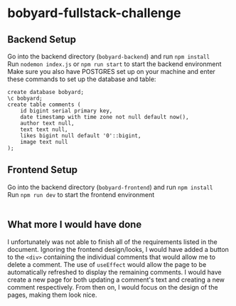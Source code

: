 # bobyard-fullstack-challenge

## Backend Setup
Go into the backend directory (`bobyard-backend`) and run `npm install` <br>
Run `nodemon index.js` or `npm run start` to start the backend environment <br>
Make sure you also have POSTGRES set up on your machine and enter these commands to set up the database and table:
```
create database bobyard;
\c bobyard;
create table comments (
    id bigint serial primary key,
    date timestamp with time zone not null default now(),
    author text null,
    text text null,
    likes bigint null default '0'::bigint,
    image text null
);
```

## Frontend Setup
Go into the backend directory (`bobyard-frontend`) and run `npm install` <br>
Run `npm run dev` to start the frontend environment <br><br>

## What more I would have done
I unfortunately was not able to finish all of the requirements listed in the document. Ignoring the frontend design/looks, I would have added a button to the `<div>` containing the individual comments that would allow me to delete a comment. The use of `useEffect` would allow the page to be automatically refreshed to display the remaining comments. I would have create a new page for both updating a comment's text and creating a new comment respectively. From then on, I would focus on the design of the pages, making them look nice.